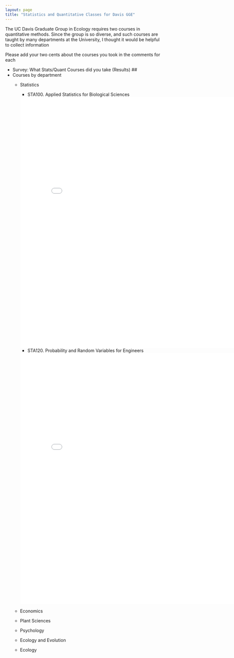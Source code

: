 ```yaml
---
layout: page
title: "Statistics and Quantitative Classes for Davis GGE"
---
```


The UC Davis Graduate Group in Ecology requires two courses in quantitative methods.  Since the group is so diverse, and such courses are taught by many departments at the University, I thought it would be helpful to collect information 

Please add your two cents about the courses you took in the comments for each 


-  <a onclick="navigate('/statsclasses/STA100.html')">Survey: What Stats/Quant Courses did you take</a><a onclick="chgifr('/statsclasses/STA100.html', 'classframe')"> (Results)</a> ##
-  Courses by department
    - Statistics
        -  <a onclick="showhide('STA100');">STA100. Applied Statistics for Biological Sciences</a>

        <iframe width="800" height="800" src="/statsclasses/STA100.html" id="STA100" frameborder="0" scrolling="no" allowtransparency="true" style="display:hide;"></iframe>

        -  <a onclick="showhide('STA120');">STA120. Probability and Random Variables for Engineers</a>

        <iframe width="800" height="800" src="/statsclasses/STA120.html" id="STA120" frameborder="0" scrolling="no" allowtransparency="true" style="display:hide;"></iframe>
        
    - Economics
    - Plant Sciences
    - Psychology
    - Ecology and Evolution
    - Ecology






